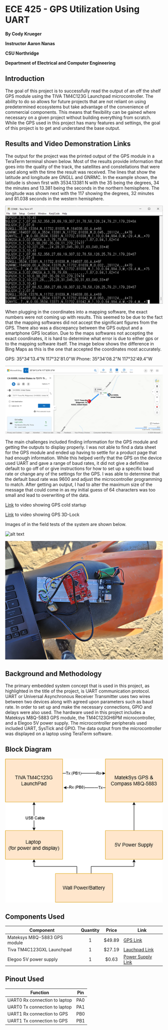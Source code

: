 # ECE 425 - GPS Utilization Using UART
**By Cody Krueger**

**Instructor Aaron Nanas**

**CSU Northridge**

**Department of Electrical and Computer Engineering**

## Introduction

The goal of this project is to successfully read the output of an off the shelf GPS module using the TIVA TM4C123G Launchpad microcontroller. The ability to do so allows for future projects that are not reliant on using predetermined ecosystems but take advantage of the convenience of commercial components. This means that flexibility can be gained where necessary on a given project without building everything from scratch. While the GPS used in this project has many features and settings, the goal of this project is to get and understand the base output.

## Results and Video Demonstration Links

The output for the project was the printed output of the GPS module in a TeraTerm terminal shown below. Most of the results provide information that goes into the quality of the track, the satellites and constellations that were used along with the time the result was received. The lines that show the latitude and longitude are GNGLL and GNRMC. In the example shown, the latitude is shown first with 3534.13381 N with the 35 being the degrees, 34 the minutes and 13.381 being the seconds in the northern hemisphere. The longitude was shown next with the 117 showing the degrees, 32 minutes and 81.038 seconds in the western hemisphere. 

![alt text](https://github.com/cdk008/ECE425_Final_Project_GPS/blob/1b148424050017d958281de4f07be8db8c366247/Pictures/Terminal%20Output.png?raw=true)

When plugging in the coordinates into a mapping software, the exact numbers were not coming up with results. This seemed to be due to the fact that the mapping softwares did not accept the significant figures from the GPS. There also was a discrepancy between the GPS output and a smartphone GPS location. Due to the maps softwares not accepting the exact coordinates, it is hard to determine what error is due to either gps or to the mapping software itself. The image below shows the difference in Bing Maps as this is the one that accepted the coordinates most accurately.

GPS: 35°34'13.4"N 117°32'81.0"W 
Phone: 35°34'08.2"N 117°32'49.4"W

![alt text](https://github.com/cdk008/ECE425_Final_Project_GPS/blob/1b148424050017d958281de4f07be8db8c366247/Pictures/Maps%20Output.png?raw=true)

The main challenges included finding information for the GPS module and getting the outputs to display properly. I was not able to find a data sheet for the GPS module and ended up having to settle for a product page that had enough information. While this helped verify that the GPS on the device used UART and gave a range of baud rates, it did not give a definitive default to go off of or give instructions for how to set up a specific baud rate or change any of the settings for the GPS. I was able to determine that the default baud rate was 9600 and adjust the microcontroller programming to match. After getting an output, I had to alter the maximum size of the message that could come in as my initial guess of 64 characters was too small and lead to overwriting of the data.

[Link](https://youtu.be/P0uv83bj6EU) to video showing GPS cold startup

[Link](https://youtu.be/dxJiQWxAOfA) to video showing GPS 3D-Lock

Images of in the field tests of the system are shown below.

![alt text](https://github.com/cdk008/ECE425_Final_Project_GPS/blob/1b148424050017d958281de4f07be8db8c366247/Pictures/Field%20Picture%20Setup.jpg?raw=true)

![alt text](https://github.com/cdk008/ECE425_Final_Project_GPS/blob/1b148424050017d958281de4f07be8db8c366247/Pictures/Field%20Picture%20Board.jpg?raw=true)

## Background and Methodology

The primary embedded system concept that is used in this project, as highlighted in the title of the project, is UART communication protocol. UART or Universal Asynchronous Receiver Transmitter uses two wires between two devices along with agreed upon parameters such as baud rate. In order to set up and make the necessary connections, GPIO and delays were also used. The hardware used in this project includes a Mateksys M8Q-5883 GPS module, the TM4C123GH6PM microcontroller, and a Elegoo 5V power supply. The microcontroller peripherals used included UART, SysTick and GPIO. The data output from the microcontroller was displayed on a laptop using TeraTerm software.

## Block Diagram

![alt text](https://github.com/cdk008/ECE425_Final_Project_GPS/blob/1b148424050017d958281de4f07be8db8c366247/Pictures/Block%20Diagram.png?raw=true)

## Components Used

| Component | Quantity | Price | Link |
| --------- | :------: | :---: | ---- |
| Mateksys M8Q-5883 GPS module | 1 | $49.89 | [GPS Link](https://www.aliexpress.us/item/3256802785524369.html?src=google&pdp_npi=4%40dis%21USD%2149.89%2149.89%21%21%21%21%21%40%2112000023019634973%21ppc%21%21%21&src=google&albch=shopping&acnt=708-803-3821&isdl=y&slnk=&plac=&mtctp=&albbt=Google_7_shopping&aff_platform=google&aff_short_key=UneMJZVf&gclsrc=aw.ds&albagn=888888&ds_e_adid=&ds_e_matchtype=&ds_e_device=c&ds_e_network=x&ds_e_product_group_id=&ds_e_product_id=en3256802785524369&ds_e_product_merchant_id=101006615&ds_e_product_country=US&ds_e_product_language=en&ds_e_product_channel=online&ds_e_product_store_id=&ds_url_v=2&albcp=19158444193&albag=&isSmbAutoCall=false&needSmbHouyi=false&gad_source=1&gclid=Cj0KCQiApNW6BhD5ARIsACmEbkWsc4HhrDFkB1u_Q3X64rlleNMHPQ3z6ci4ZOPpNu6r2ECnmDCgKaoaAkKsEALw_wcB&gatewayAdapt=glo2usa) |
| Tiva TM4C123GXL Launchpad | 1 | $27.19 | [Lauchpad Link](https://www.aliexpress.us/item/3256807251491775.html?src=google&pdp_npi=4%40dis%21USD%2127.25%2127.25%21%21%21%21%21%40%2112000040754373961%21ppc%21%21%21&src=google&albch=shopping&acnt=708-803-3821&isdl=y&slnk=&plac=&mtctp=&albbt=Google_7_shopping&aff_platform=google&aff_short_key=UneMJZVf&gclsrc=aw.ds&albagn=888888&ds_e_adid=&ds_e_matchtype=&ds_e_device=c&ds_e_network=x&ds_e_product_group_id=&ds_e_product_id=en3256807251491775&ds_e_product_merchant_id=5295126550&ds_e_product_country=US&ds_e_product_language=en&ds_e_product_channel=online&ds_e_product_store_id=&ds_url_v=2&albcp=20268592310&albag=&isSmbAutoCall=false&needSmbHouyi=false&gad_source=1&gclid=Cj0KCQiApNW6BhD5ARIsACmEbkVMz8SkxmHnLqJF4rAMK0Km9gdcjBfSw7_Qp4OmyIHREMPk3HYHKBEaAqoAEALw_wcB&gatewayAdapt=glo2usa) |
Elegoo 5V power supply | 1 | $0.63 | [Power Supply Link](https://www.aliexpress.us/item/3256802497196686.html?src=google&pdp_npi=4%40dis%21USD%210.71%210.64%21%21%21%21%21%40%2112000021705296223%21ppc%21%21%21&src=google&albch=shopping&acnt=708-803-3821&isdl=y&slnk=&plac=&mtctp=&albbt=Google_7_shopping&aff_platform=google&aff_short_key=UneMJZVf&gclsrc=aw.ds&albagn=888888&ds_e_adid=&ds_e_matchtype=&ds_e_device=c&ds_e_network=x&ds_e_product_group_id=&ds_e_product_id=en3256802497196686&ds_e_product_merchant_id=5495093922&ds_e_product_country=US&ds_e_product_language=en&ds_e_product_channel=online&ds_e_product_store_id=&ds_url_v=2&albcp=19158444193&albag=&isSmbAutoCall=false&needSmbHouyi=false&gad_source=1&gclid=Cj0KCQiApNW6BhD5ARIsACmEbkXfT-x3KpfsUKYsi6vWvkUTVDwYpkCBBCMfCVl2-MUdUcBj8NgyXGwaAg3yEALw_wcB&gatewayAdapt=glo2usa) |



## Pinout Used

| Function | Pin |
| --------- | ---- |
| UART0 Rx connection to laptop | PA0 |
| UART0 Tx connection to laptop | PA1 |
| UART1 Rx connection to GPS | PB0 |
| UART1 Tx connection to GPS | PB1 |

